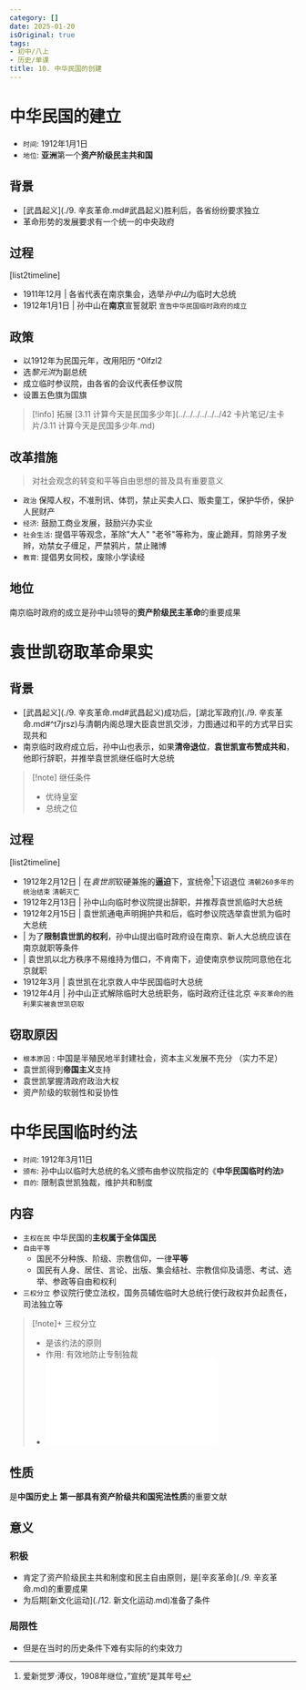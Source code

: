 ```yaml
---
category: []
date: 2025-01-20
isOriginal: true
tags:
- 初中/八上
- 历史/单课
title: 10. 中华民国的创建
---
```

# 中华民国的建立
- `时间`: 1912年1月1日
- `地位`: **亚洲**第一个**资产阶级民主共和国**
## 背景
- [武昌起义](./9. 辛亥革命.md#武昌起义)胜利后，各省纷纷要求独立
- 革命形势的发展要求有一个统一的中央政府
## 过程
[list2timeline]
- 1911年12月 | 各省代表在南京集会，选举*孙中山*为临时大总统
- 1912年1月1日 | 孙中山在**南京**宣誓就职 `宣告中华民国临时政府的成立`
## 政策
- 以1912年为民国元年，改用阳历 ^0lfzl2
- 选*黎元洪*为副总统
- 成立临时参议院，由各省的会议代表任参议院
- 设置五色旗为国旗
> [!info] 拓展
> [3.11 计算今天是民国多少年](../../../../../../42 卡片笔记/主卡片/3.11 计算今天是民国多少年.md)
## 改革措施
 > 对社会观念的转变和平等自由思想的普及具有重要意义
- `政治` 保障人权，不准刑讯、体罚，禁止买卖人口、贩卖童工，保护华侨，保护人民财产
- `经济`: 鼓励工商业发展，鼓励兴办实业
- `社会生活`: 提倡平等观念，革除"大人" "老爷"等称为，废止跪拜，剪除男子发辫，劝禁女子缠足，严禁鸦片，禁止赌博
- `教育`: 提倡男女同校，废除小学读经
## 地位
南京临时政府的成立是孙中山领导的**资产阶级民主革命**的重要成果

# 袁世凯窃取革命果实
## 背景
- [武昌起义](./9. 辛亥革命.md#武昌起义)成功后，[湖北军政府](./9. 辛亥革命.md#^t7jrsz)与清朝内阁总理大臣袁世凯交涉，力图通过和平的方式早日实现共和
- 南京临时政府成立后，孙中山也表示，如果**清帝退位**，**袁世凯宣布赞成共和**，他即行辞职，并推举袁世凯继任临时大总统
> [!note] 继任条件
> - 优待皇室
> - 总统之位

## 过程
[list2timeline]
- 1912年2月12日  | 在*袁世凯*软硬兼施的**逼迫**下，宣统帝[^1]下诏退位 `清朝260多年的统治结束` `清朝灭亡`
- 1912年2月13日 | 孙中山向临时参议院提出辞职，并推荐袁世凯临时大总统
- 1912年2月15日 | 袁世凯通电声明拥护共和后，临时参议院选举袁世凯为临时大总统
- | 为了**限制袁世凯的权利**，孙中山提出临时政府设在南京、新人大总统应该在南京就职等条件
- | 袁世凯以北方秩序不易维持为借口，不肯南下，迫使南京参议院同意他在北京就职
- 1912年3月 | 袁世凯在北京救人中华民国临时大总统
- 1912年4月 | 孙中山正式解除临时大总统职务，临时政府迁往北京 `辛亥革命的胜利果实被袁世凯窃取`
## 窃取原因
- `根本原因` : 中国是半殖民地半封建社会，资本主义发展不充分 （实力不足）
- 袁世凯得到**帝国主义**支持
- 袁世凯掌握清政府政治大权
- 资产阶级的软弱性和妥协性
# 中华民国临时约法
- `时间`: 1912年3月11日
- `颁布`: 孙中山以临时大总统的名义颁布由参议院指定的《**中华民国临时约法**》
- `目的`: 限制袁世凯独裁，维护共和制度
## 内容
- `主权在民` 中华民国的**主权属于全体国民**
- `自由平等`
    - 国民不分种族、阶级、宗教信仰，一律**平等**
    - 国民有人身、居住、言论、出版、集会结社、宗教信仰及请愿、考试、选举、参政等自由和权利
- `三权分立` 参议院行使立法权，国务员辅佐临时大总统行使行政权并负起责任，司法独立等 
> [!note]+ 三权分立
> - 是该约法的原则
> - 作用: 有效地防止专制独裁
> - ![中华民国的分权制衡.excalidraw](./附件/中华民国的分权制衡.excalidraw.md)
## 性质
是**中国历史上** **第一部具有资产阶级共和国宪法性质**的重要文献
## 意义
### 积极
- 肯定了资产阶级民主共和制度和民主自由原则，是[辛亥革命](./9. 辛亥革命.md)的重要成果
- 为后期[新文化运动](./12. 新文化运动.md)准备了条件
### 局限性
- 但是在当时的历史条件下难有实际的约束效力

[^1]: 爱新觉罗·溥仪，1908年继位，”宣统”是其年号